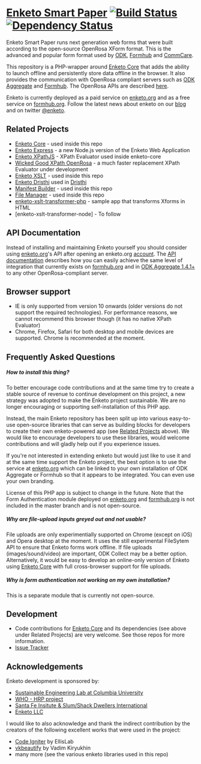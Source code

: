 [Enketo Smart Paper](http://enketo.org) [![Build Status](https://travis-ci.org/enketo/enketo.svg)](https://travis-ci.org/enketo/enketo) [![Dependency Status](https://david-dm.org/enketo/enketo.svg)](https://david-dm.org/enketo/enketo)
======

Enketo Smart Paper runs next generation web forms that were built according to the open-source OpenRosa XForm format. This is the advanced and popular form format used by [ODK](http://opendatakit.org), [Formhub](https://formhub.org) and [CommCare](http://www.commcarehq.org/home/). 

This repository is a PHP-wrapper around [Enketo Core](https://github.com/MartijnR/enketo-core) that adds the ability to launch offline and persistently store data offline in the browser. It also provides the communication with OpenRosa compliant servers such as [ODK Aggregate](http://opendatakit.org/use/aggregate/) and [Formhub](https://formhub.org). The OpenRosa APIs are described [here](https://bitbucket.org/javarosa/javarosa/wiki/OpenRosaAPI).

Enketo is currently deployed as a paid service on [enketo.org](http://enketo.org) and as a free service on [formhub.org](http://formhub.org). Follow the latest news about enketo on our [blog](http://blog.enketo.org) and on twitter [@enketo](https://twitter.com/enketo).

Related Projects
-----------
* [Enketo Core](https://github.com/enketo/enketo-core) - used inside this repo
* [Enketo Express](https://github.com/enketo/enketo-express) - a new Node.js version of the Enketo Web Application
* [Enketo XPathJS](https://github.com/enketo/enketo-xpathjs) - XPath Evaluator used inside enketo-core
* [Wicked Good XPath OpenRosa](https://github.com/kirang20/wgxp-java-rosa) - a much faster replacement XPath Evaluator under development
* [Enketo XSLT](https://github.com/enketo/enketo-xslt) - used inside this repo
* [Enketo Dristhi](https://github.com/MartijnR/enketo-dristhi) used in [Dristhi](https://play.google.com/store/apps/details?id=org.ei.drishti)
* [Manifest Builder](https://github.com/MartijnR/Manifest-Builder) - used inside this repo
* [File Manager](https://github.com/enketo/file-manager) - used inside this repo
* [enketo-xslt-transformer-php](https://github.com/MartijnR/enketo-xslt-transformer-php) - sample app that transforms Xforms in HTML
* [enketo-xslt-transformer-node] - To follow

API Documentation
--------------
Instead of installing and maintaining Enketo yourself you should consider using [enketo.org](https://enketo.org)'s API after opening an enketo.org [account](https://accounts.enketo.org). The [API documentation](http://apidocs.enketo.org) describes how you can easily achieve the same level of integration that currently exists on [formhub.org](https://formhub.org) and in [ODK Aggregate 1.4.1+](http://opendatakit.org/use/aggregate/) to any other OpenRosa-compliant server.

Browser support
---------------
* IE is only supported from version 10 onwards (older versions do not support the required technologies). For performance reasons, we cannot recommend this browser though (it has no native XPath Evaluator)
* Chrome, Firefox, Safari for both desktop and mobile devices are supported. Chrome is recommended at the moment.

Frequently Asked Questions
---------------------------
##### How to install this thing?
To better encourage code contributions and at the same time try to create a stable source of revenue to continue development on this project, a new strategy was adopted to make the Enketo project sustainable. We are no longer encouraging or supporting self-installation of this PHP app. 

Instead, the main Enketo repository has been split up into various easy-to-use open-source libraries that can serve as building blocks for developers to create their own enketo-powered app (see [Related Projects](#related-projects) above). We would like to encourage developers to use these libraries, would welcome contributions and will gladly help out if you experience issues. 

If you're not interested in extending enketo but would just like to use it and at the same time support the Enketo project, the best option is to use the service at [enketo.org](https://enketo.org) which can be linked to your own installation of ODK Aggregate or Formhub so that it appears to be integrated. You can even use your own branding.

License of this PHP app is subject to change in the future. Note that the Form Authentication module deployed on [enketo.org](https://enketo.org) and [formhub.org](https://formhub.org) is not included in the master branch and is not open-source. 

##### Why are file-upload inputs greyed out and not usable?
File uploads are only experimentially supported on Chrome (except on iOS) and Opera desktop at the moment. It uses the still experimental FileSytem API to ensure that Enketo forms work offline. If file uploads (images/sound/video) are important, ODK Collect may be a better option. Alternatively, it would be easy to develop an online-only version of Enketo using [Enketo Core](https://github.com/MartijnR/enketo-core) with full cross-browser support for file uploads.
##### Why is form authentication not working on my own installation?
This is a separate module that is currently not open-source. 

Development
-----------
* Code contributions for [Enketo Core](https://github.com/MartijnR/enketo-core) and its dependencies (see above under Related Projects) are very welcome. See those repos for more information.
* [Issue Tracker](https://github.com/MartijnR/enketo/issues)

Acknowledgements
----------------

Enketo development is sponsored by:

* [Sustainable Engineering Lab at Columbia University](http://modi.mech.columbia.edu/)
* [WHO - HRP project](http://www.who.int/reproductivehealth/topics/mhealth/en/index.html)
* [Santa Fe Insitute & Slum/Shack Dwellers International](http://www.santafe.edu/)
* [Enketo LLC](http://www.linkedin.com/company/enketo-llc)

I would like to also acknowledge and thank the indirect contribution by the creators of the following excellent works that were used in the project:

* [Code Igniter](http://codeigniter.com) by EllisLab
* [vkbeautify](https://github.com/vkiryukhin/vkBeautify) by Vadim Kiryukhin
* many more (see the various enketo libraries used in this repo)
